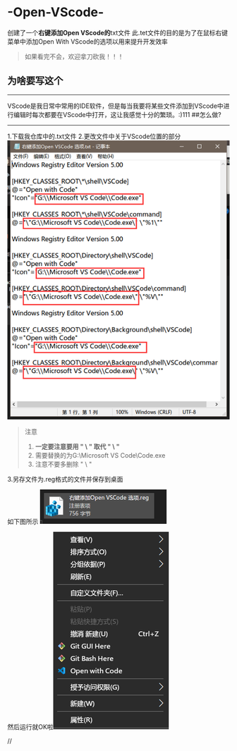 # -Open-VScode-
创建了一个**右键添加Open VScode的**txt文件
此.tet文件的目的是为了在鼠标右键菜单中添加Open With VScode的选项以用来提升开发效率

> 如果看完不会，欢迎拿刀砍我！！！
## 为啥要写这个
----
VScode是我日常中常用的IDE软件，但是每当我要将某些文件添加到VScode中进行编辑时每次都要在VScode中打开，这让我感觉十分的繁琐。:)111
##怎么做?

----

1.下载我仓库中的.txt文件
2.更改文件中关于VScode位置的部分
![如下图红框所示](img/1.png)

> 注意
>
> 1. **一定要注意要用     " \\ "   取代    " \ "**
> 2. 需要替换的为G:\\Microsoft VS Code\\Code.exe  
> 3. 注意不要多删除 " \ "



3.另存文件为.reg格式的文件并保存到桌面

如下图所示
![另存为](img/E95[}]R8UOJ$VVO0}04P29O.png)

然后运行就OK啦![效果](img/2.png)  

//


